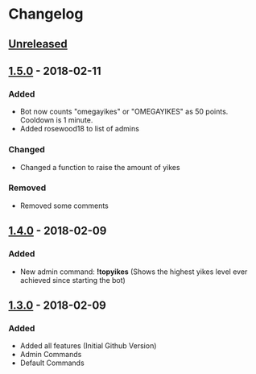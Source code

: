 # Changelog

## [Unreleased](https://github.com/theneedyguy/yikesbot/compare/v1.5.0...HEAD)

## [1.5.0](https://github.com/theneedyguy/yikesbot/compare/v1.4.0...v1.5.0) - 2018-02-11

### Added

- Bot now counts "omegayikes" or "OMEGAYIKES" as 50 points. Cooldown is 1 minute.
- Added rosewood18 to list of admins

### Changed

- Changed a function to raise the amount of yikes

### Removed

- Removed some comments

## [1.4.0](https://github.com/theneedyguy/yikesbot/compare/v1.3.0...v1.4.0) - 2018-02-09

### Added

- New admin command: **!topyikes** (Shows the highest yikes level ever achieved since starting the bot)

## [1.3.0](https://github.com/theneedyguy/yikesbot/tree/v1.3.0) - 2018-02-09

### Added

- Added all features (Initial Github Version)
- Admin Commands
- Default Commands